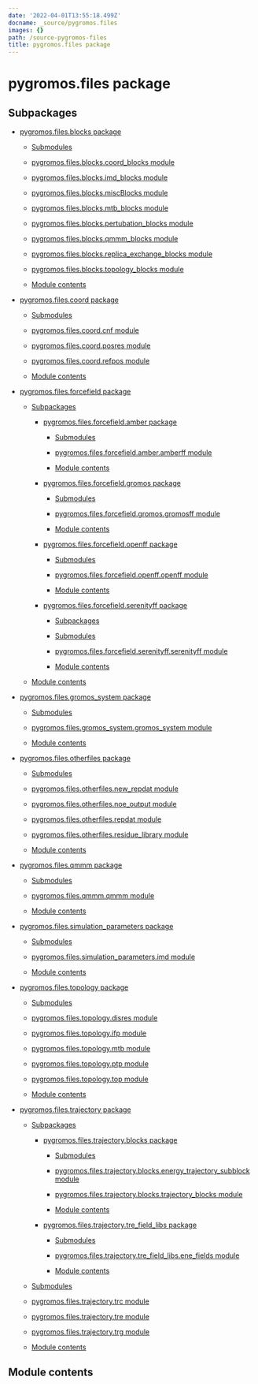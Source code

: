 ```yaml
---
date: '2022-04-01T13:55:18.499Z'
docname: _source/pygromos.files
images: {}
path: /source-pygromos-files
title: pygromos.files package
---
```


# pygromos.files package

## Subpackages


* [pygromos.files.blocks package]()


    * [Submodules](#submodules)


    * [pygromos.files.blocks.coord_blocks module](#module-pygromos.files.blocks.coord_blocks)


    * [pygromos.files.blocks.imd_blocks module](#module-pygromos.files.blocks.imd_blocks)


    * [pygromos.files.blocks.miscBlocks module](#module-pygromos.files.blocks.miscBlocks)


    * [pygromos.files.blocks.mtb_blocks module](#module-pygromos.files.blocks.mtb_blocks)


    * [pygromos.files.blocks.pertubation_blocks module](#module-pygromos.files.blocks.pertubation_blocks)


    * [pygromos.files.blocks.qmmm_blocks module](#module-pygromos.files.blocks.qmmm_blocks)


    * [pygromos.files.blocks.replica_exchange_blocks module](#module-pygromos.files.blocks.replica_exchange_blocks)


    * [pygromos.files.blocks.topology_blocks module](#module-pygromos.files.blocks.topology_blocks)


    * [Module contents](#module-pygromos.files.blocks)


* [pygromos.files.coord package]()


    * [Submodules](#submodules)


    * [pygromos.files.coord.cnf module](#module-pygromos.files.coord.cnf)


    * [pygromos.files.coord.posres module](#module-pygromos.files.coord.posres)


    * [pygromos.files.coord.refpos module](#module-pygromos.files.coord.refpos)


    * [Module contents](#module-pygromos.files.coord)


* [pygromos.files.forcefield package]()


    * [Subpackages](#subpackages)


        * [pygromos.files.forcefield.amber package]()


            * [Submodules](#submodules)


            * [pygromos.files.forcefield.amber.amberff module](#module-pygromos.files.forcefield.amber.amberff)


            * [Module contents](#module-pygromos.files.forcefield.amber)


        * [pygromos.files.forcefield.gromos package]()


            * [Submodules](#submodules)


            * [pygromos.files.forcefield.gromos.gromosff module](#module-pygromos.files.forcefield.gromos.gromosff)


            * [Module contents](#module-pygromos.files.forcefield.gromos)


        * [pygromos.files.forcefield.openff package]()


            * [Submodules](#submodules)


            * [pygromos.files.forcefield.openff.openff module](#module-pygromos.files.forcefield.openff.openff)


            * [Module contents](#module-pygromos.files.forcefield.openff)


        * [pygromos.files.forcefield.serenityff package]()


            * [Subpackages](#subpackages)


            * [Submodules](#submodules)


            * [pygromos.files.forcefield.serenityff.serenityff module](#module-pygromos.files.forcefield.serenityff.serenityff)


            * [Module contents](#module-pygromos.files.forcefield.serenityff)


    * [Module contents](#module-pygromos.files.forcefield)


* [pygromos.files.gromos_system package]()


    * [Submodules](#submodules)


    * [pygromos.files.gromos_system.gromos_system module](#module-pygromos.files.gromos_system.gromos_system)


    * [Module contents](#module-pygromos.files.gromos_system)


* [pygromos.files.otherfiles package]()


    * [Submodules](#submodules)


    * [pygromos.files.otherfiles.new_repdat module](#module-pygromos.files.otherfiles.new_repdat)


    * [pygromos.files.otherfiles.noe_output module](#module-pygromos.files.otherfiles.noe_output)


    * [pygromos.files.otherfiles.repdat module](#module-pygromos.files.otherfiles.repdat)


    * [pygromos.files.otherfiles.residue_library module](#module-pygromos.files.otherfiles.residue_library)


    * [Module contents](#module-pygromos.files.otherfiles)


* [pygromos.files.qmmm package]()


    * [Submodules](#submodules)


    * [pygromos.files.qmmm.qmmm module](#module-pygromos.files.qmmm.qmmm)


    * [Module contents](#module-pygromos.files.qmmm)


* [pygromos.files.simulation_parameters package]()


    * [Submodules](#submodules)


    * [pygromos.files.simulation_parameters.imd module](#module-pygromos.files.simulation_parameters.imd)


    * [Module contents](#module-pygromos.files.simulation_parameters)


* [pygromos.files.topology package]()


    * [Submodules](#submodules)


    * [pygromos.files.topology.disres module](#module-pygromos.files.topology.disres)


    * [pygromos.files.topology.ifp module](#module-pygromos.files.topology.ifp)


    * [pygromos.files.topology.mtb module](#module-pygromos.files.topology.mtb)


    * [pygromos.files.topology.ptp module](#module-pygromos.files.topology.ptp)


    * [pygromos.files.topology.top module](#module-pygromos.files.topology.top)


    * [Module contents](#module-pygromos.files.topology)


* [pygromos.files.trajectory package]()


    * [Subpackages](#subpackages)


        * [pygromos.files.trajectory.blocks package]()


            * [Submodules](#submodules)


            * [pygromos.files.trajectory.blocks.energy_trajectory_subblock module](#module-pygromos.files.trajectory.blocks.energy_trajectory_subblock)


            * [pygromos.files.trajectory.blocks.trajectory_blocks module](#module-pygromos.files.trajectory.blocks.trajectory_blocks)


            * [Module contents](#module-pygromos.files.trajectory.blocks)


        * [pygromos.files.trajectory.tre_field_libs package]()


            * [Submodules](#submodules)


            * [pygromos.files.trajectory.tre_field_libs.ene_fields module](#module-pygromos.files.trajectory.tre_field_libs.ene_fields)


            * [Module contents](#module-pygromos.files.trajectory.tre_field_libs)


    * [Submodules](#submodules)


    * [pygromos.files.trajectory.trc module](#module-pygromos.files.trajectory.trc)


    * [pygromos.files.trajectory.tre module](#module-pygromos.files.trajectory.tre)


    * [pygromos.files.trajectory.trg module](#module-pygromos.files.trajectory.trg)


    * [Module contents](#module-pygromos.files.trajectory)


## Module contents
